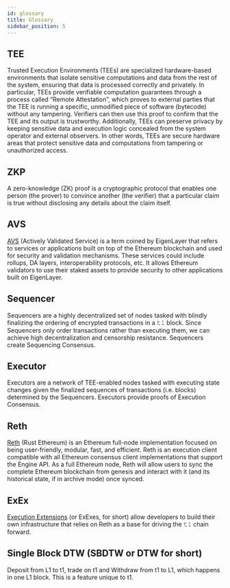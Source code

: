 ```yaml
---
id: glossary
title: Glossary
sidebar_position: 5
---
```


## TEE
Trusted Execution Environments (TEEs) are specialized hardware-based environments that isolate sensitive computations and data from the rest of the system, ensuring that data is processed correctly and privately. In particular, TEEs provide verifiable computation guarantees through a process called “Remote Attestation”, which proves to external parties that the TEE is running a specific, unmodified piece of software (bytecode) without any tampering. Verifiers can then use this proof to confirm that the TEE and its output is trustworthy. Additionally, TEEs can preserve privacy by keeping sensitive data and execution logic concealed from the system operator and external observers. In other words, TEEs are secure hardware areas that protect sensitive data and computations from tampering or unauthorized access.

## ZKP
A zero-knowledge (ZK) proof is a cryptographic protocol that enables one person (the prover) to convince another (the verifier) that a particular claim is true without disclosing any details about the claim itself.

## AVS
[AVS](https://app.eigenlayer.xyz/avs) (Actively Validated Service) is a term coined by EigenLayer that refers to services or applications built on top of the Ethereum blockchain and used for security and validation mechanisms. These services could include rollups, DA layers, interoperability protocols, etc. It allows Ethereum validators to use their staked assets to provide security to other applications built on EigenLayer.

## Sequencer
Sequencers are a highly decentralized set of nodes tasked with blindly finalizing the ordering of encrypted transactions in a 𝚝𝟷 block. Since Sequencers only order transactions rather than executing them, we can achieve high decentralization and censorship resistance. Sequencers create Sequencing Consensus.

## Executor
Executors are a network of TEE-enabled nodes tasked with executing state changes given the finalized sequences of transactions (i.e. blocks) determined by the Sequencers. Executors provide proofs of Execution Consensus.

## Reth
[Reth](https://github.com/paradigmxyz/reth) (Rust Ethereum) is an Ethereum full-node implementation focused on being user-friendly, modular, fast, and efficient. Reth is an execution client compatible with all Ethereum consensus client implementations that support the Engine API. As a full Ethereum node, Reth will allow users to sync the complete Ethereum blockchain from genesis and interact with it (and its historical state, if in archive mode) once synced.

## ExEx
[Execution Extensions](https://www.paradigm.xyz/2024/05/reth-exex) (or ExExes, for short) allow developers to build their own infrastructure that relies on Reth as a base for driving the 𝚝𝟷 chain forward.
## Single Block DTW (SBDTW or DTW for short)
Deposit from L1 to t1, trade on t1 and Withdraw from t1 to L1, which happens in one L1 block. This is a feature unique to t1.
